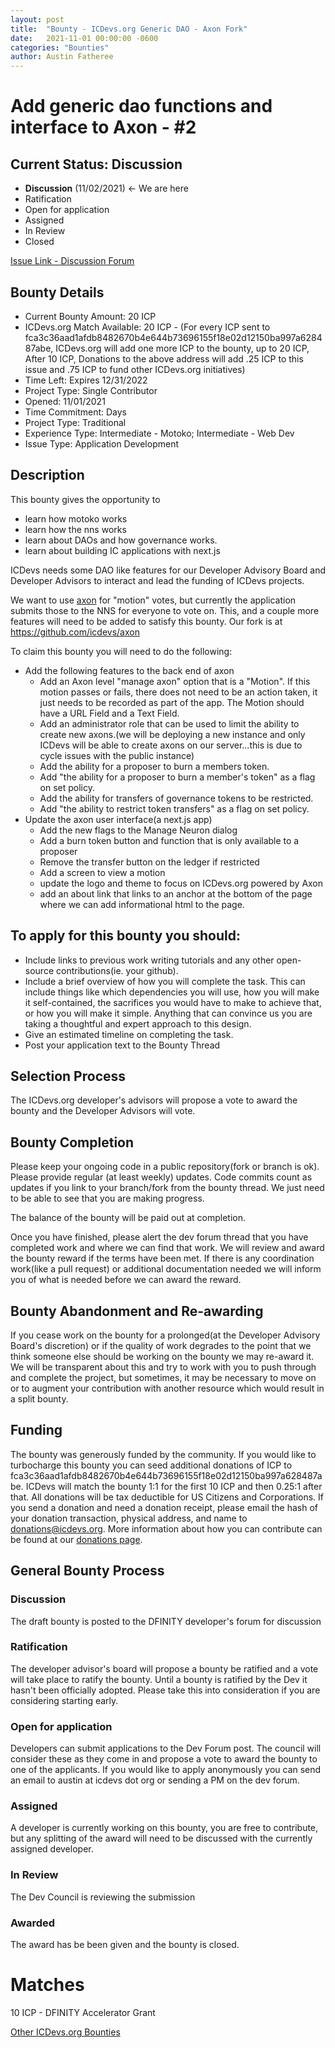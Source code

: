 ```yaml
---
layout: post
title:  "Bounty - ICDevs.org Generic DAO - Axon Fork"
date:   2021-11-01 00:00:00 -0600
categories: "Bounties"
author: Austin Fatheree
---
```


# Add generic dao functions and interface to Axon - #2

## Current Status: Discussion

* **Discussion** (11/02/2021) <- We are here
* Ratification
* Open for application
* Assigned
* In Review
* Closed

[Issue Link - Discussion Forum](https://forum.dfinity.org/t/icdevs-org-bounty-2-add-generic-dao-functions-and-interface-to-axon/8284)

## Bounty Details

* Current Bounty Amount: 20 ICP
* ICDevs.org Match Available: 20 ICP - (For every ICP sent to fca3c36aad1afdb8482670b4e644b73696155f18e02d12150ba997a628487abe, ICDevs.org will add one more ICP to the bounty, up to 20 ICP, After 10 ICP, Donations to the above address will add .25 ICP to this issue and .75 ICP to fund other ICDevs.org initiatives)
* Time Left: Expires 12/31/2022
* Project Type: Single Contributor
* Opened: 11/01/2021
* Time Commitment: Days
* Project Type: Traditional
* Experience Type: Intermediate - Motoko; Intermediate - Web Dev
* Issue Type: Application Development

## Description

This bounty gives the opportunity to

* learn how motoko works
* learn how the nns works
* learn about DAOs and how governance works.
* learn about building IC applications with next.js

ICDevs needs some DAO like features for our Developer Advisory Board and Developer Advisors to interact and lead the funding of ICDevs projects.

We want to use [axon](https://github.com/FloorLamp/axon) for "motion" votes, but currently the application submits those to the NNS for everyone to vote on.  This, and a couple more features will need to be added to satisfy this bounty.  Our fork is at https://github.com/icdevs/axon

To claim this bounty you will need to do the following:

* Add the following features to the back end of axon
    * Add an Axon level "manage axon" option that is a "Motion".  If this motion passes or fails, there does not need to be an action taken, it just needs to be recorded as part of the app.  The Motion should have a URL Field and a Text Field.
    * Add an administrator role that can be used to limit the ability to create new axons.(we will be deploying a new instance and only ICDevs will be able to create axons on our server...this is due to cycle issues with the public instance)
    * Add the ability for a proposer to burn a members token.
    * Add "the ability for a proposer to burn a member's token"  as a flag on set policy.
    * Add the ability for transfers  of governance tokens to be restricted.
    * Add "the ability to restrict token transfers" as a flag on set policy.
* Update the axon user interface(a next.js app)
    * Add the new flags to the Manage Neuron dialog
    * Add a burn token button and function that is only available to a proposer
    * Remove the transfer button on the ledger if restricted
    * Add a screen to view a motion
    * update the logo and theme to focus on ICDevs.org powered by Axon
    * add an about link that links to an anchor at the bottom of the page where we can add informational html to the page.


## To apply for this bounty you should:

* Include links to previous work writing tutorials and any other open-source contributions(ie. your github).
* Include a brief overview of how you will complete the task. This can include things like which dependencies you will use, how you will make it self-contained, the sacrifices you would have to make to achieve that, or how you will make it simple. Anything that can convince us you are taking a thoughtful and expert approach to this design.
* Give an estimated timeline on completing the task.
* Post your application text to the Bounty Thread

## Selection Process

The ICDevs.org developer's advisors will propose a vote to award the bounty and the Developer Advisors will vote.

## Bounty Completion

Please keep your ongoing code in a public repository(fork or branch is ok). Please provide regular (at least weekly) updates.  Code commits count as updates if you link to your branch/fork from the bounty thread.  We just need to be able to see that you are making progress.

The balance of the bounty will be paid out at completion.

Once you have finished, please alert the dev forum thread that you have completed work and where we can find that work.  We will review and award the bounty reward if the terms have been met.  If there is any coordination work(like a pull request) or additional documentation needed we will inform you of what is needed before we can award the reward.

## Bounty Abandonment and Re-awarding

If you cease work on the bounty for a prolonged(at the Developer Advisory Board's discretion) or if the quality of work degrades to the point that we think someone else should be working on the bounty we may re-award it.  We will be transparent about this and try to work with you to push through and complete the project, but sometimes, it may be necessary to move on or to augment your contribution with another resource which would result in a split bounty.

## Funding

The bounty was generously funded by the community. If you would like to turbocharge this bounty you can seed additional donations of ICP to fca3c36aad1afdb8482670b4e644b73696155f18e02d12150ba997a628487abe.  ICDevs will match the bounty 1:1 for the first 10 ICP and then 0.25:1 after that.  All donations will be tax deductible for US Citizens and Corporations.  If you send a donation and need a donation receipt, please email the hash of your donation transaction, physical address, and name to donations@icdevs.org.  More information about how you can contribute can be found at our [donations page](https://icdevs.org/donations.html).

## General Bounty Process

### Discussion

The draft bounty is posted to the DFINITY developer's forum for discussion

### Ratification

The developer advisor's board will propose a bounty be ratified and a vote will take place to ratify the bounty.  Until a bounty is ratified by the Dev it hasn't been officially adopted. Please take this into consideration if you are considering starting early.

### Open for application

Developers can submit applications to the Dev Forum post.  The council will consider these as they come in and propose a vote to award the bounty to one of the applicants.  If you would like to apply anonymously you can send an email to austin at icdevs dot org or sending a PM on the dev forum.

### Assigned

A developer is currently working on this bounty, you are free to contribute, but any splitting of the award will need to be discussed with the currently assigned developer.

### In Review

The Dev Council is reviewing the submission

### Awarded

The award has be been given and the bounty is closed.

# Matches

10 ICP - DFINITY Accelerator Grant


[Other ICDevs.org Bounties](https://icdevs.org/bounties.html)

